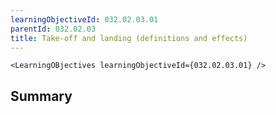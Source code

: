 ```yaml
---
learningObjectiveId: 032.02.03.01
parentId: 032.02.03
title: Take-off and landing (definitions and effects)
---
```


```tsx eval
<LearningOBjectives learningObjectiveId={032.02.03.01} />
```

## Summary
